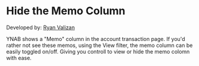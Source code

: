 # Hide the Memo Column

Developed by: [Ryan Valizan](https://github.com/devnetkc/)

YNAB shows a "Memo" column in the account transaction page. If you\'d rather not see these memos, using the View filter, the memo column can be easily toggled on/off. Giving you controll to view or hide the memo colomn with ease.
